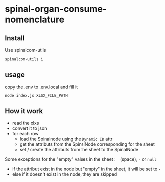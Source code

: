 # spinal-organ-consume-nomenclature

## Install

Use spinalcom-utils

```sh
spinalcom-utils i
```

## usage

copy the .env to .env.local and fill it

```sh
node index.js XLSX_FILE_PATH
```

## How it work

- read the xlxs
- convert it to json
- for each row
  - load the Spinalnode using the `Dynamic ID` attr
  - get the attributs from the SpinalNode corresponding for the sheet
  - set / create the attributs from the sheet to the SpinalNode

Some exceptions for the "empty" values in the sheet : ` ` (space), `-` or `null`

- if the attribut exist in the node but "empty" in the sheet, it will be set to `-`
- else if it doesn't exist in the node, they are skipped
